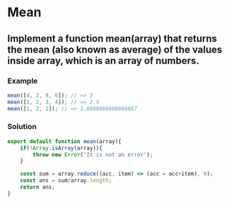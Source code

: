 # Mean

## Implement a function mean(array) that returns the mean (also known as average) of the values inside array, which is an array of numbers.

### Example

```js
mean([4, 2, 8, 6]); // => 5
mean([1, 2, 3, 4]); // => 2.5
mean([1, 2, 2]); // => 1.6666666666666667
```

### Solution

```js
export default function mean(array){
    if(!Array.isArray(array)){
        throw new Error('It is not an error');
    }

    const sum = array.reduce((acc, item) => (acc = acc+item), 0);
    const ans = sum/array.length;
    return ans;
}
```

